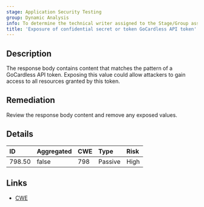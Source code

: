 ```yaml
---
stage: Application Security Testing
group: Dynamic Analysis
info: To determine the technical writer assigned to the Stage/Group associated with this page, see https://handbook.gitlab.com/handbook/product/ux/technical-writing/#assignments
title: 'Exposure of confidential secret or token GoCardless API token'
---
```


## Description

The response body contains content that matches the pattern of a GoCardless API token.
Exposing this value could allow attackers to gain access to all resources granted by this token.

## Remediation

Review the response body content and remove any exposed values.

## Details

| ID | Aggregated | CWE | Type | Risk |
|:---|:-----------|:----|:-----|:-----|
| 798.50 | false | 798 | Passive | High |

## Links

- [CWE](https://cwe.mitre.org/data/definitions/798.html)
